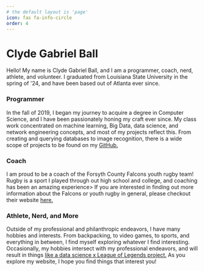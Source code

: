 ```yaml
---
# the default layout is 'page'
icon: fas fa-info-circle
order: 4
---
```

# Clyde Gabriel Ball

Hello! My name is Clyde Gabriel Ball, and I am a programmer, coach, nerd, athlete, and volunteer. I graduated from Louisiana State University in the spring of '24, and have been based out of Atlanta ever since.

### Programmer

In the fall of 2019, I began my journey to acquire a degree in Computer Science, and I have been passionately honing my craft ever since. My class work concentrated on machine learning, Big Data, data science, and network engineering concepts, and most of my projects reflect this. From creating and querying databases to image recognition, there is a wide scope of projects to be found on my [GitHub.](https://github.com/clydegbll)

### Coach

I am proud to be a coach of the Forsyth County Falcons youth rugby team! Rugby is a sport I played through out high school and college, and coaching has been an amazing experience> If you are interested in finding out more information about the Falcons or youth rugby in general, please checkout their website [here.](https://www.forsythyouthrugby.com/)

### Athlete, Nerd, and More

Outside of my professional and philanthropic endeavors, I have many hobbies and interests. From backpacking, to video games, to sports, and everything in between, I find myself exploring whatever I find interesting. Occasionally, my hobbies intersect with my professional endeavors, and will result in things [like a data science x League of Legends project.](https://github.com/clydegbll/Head2Head) 
As you explore my website, I hope you find things that interest you!

